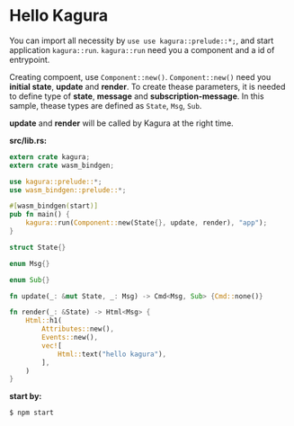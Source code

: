 # Hello Kagura

You can import all necessity by `use use kagura::prelude::*;`, and start application `kagura::run`. `kagura::run` need you a component and a id of entrypoint.

Creating compoent, use `Component::new()`. `Component::new()` need you **initial state**, **update** and **render**. To create thease parameters, it is needed to define type of **state**, **message** and **subscription-message**. In this sample, thease types are defined as `State`, `Msg`, `Sub`.

**update** and **render** will be called by Kagura at the right time.

**src/lib.rs:**

```rs
extern crate kagura;
extern crate wasm_bindgen;

use kagura::prelude::*;
use wasm_bindgen::prelude::*;

#[wasm_bindgen(start)]
pub fn main() {
    kagura::run(Component::new(State{}, update, render), "app");
}

struct State{}

enum Msg{}

enum Sub{}

fn update(_: &mut State, _: Msg) -> Cmd<Msg, Sub> {Cmd::none()}

fn render(_: &State) -> Html<Msg> {
    Html::h1(
        Attributes::new(),
        Events::new(),
        vec![
            Html::text("hello kagura"),
        ],
    )
}
```

**start by:**

```shell
$ npm start
```
